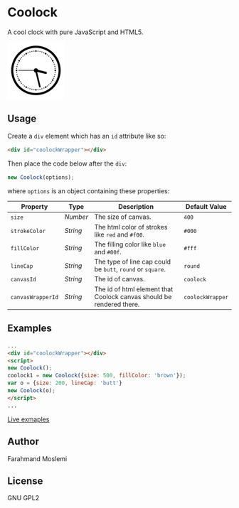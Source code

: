 Coolock
=======

A cool clock with pure JavaScript and HTML5.

![Coolock - A Cool Clock](coolock.png)	

## Usage

Create a `div` element which has an `id` attribute like so:
```html
<div id="coolockWrapper"></div>
```

Then place the code below after the `div`:

```javascript
new Coolock(options);
```
where `options` is an object containing these properties:

Property | Type | Description | Default Value
-------- | ---- |------------ | -------------
`size` | *Number* | The size of canvas. | `400`
`strokeColor` | *String* | The html color of strokes like `red` and `#f00`. | `#000`
`fillColor` | *String* | The filling color like `blue` and `#00f`. | `#fff`
`lineCap` | *String* | The type of line cap could be `butt`, `round` or `square`. | `round`
`canvasId` | *String* | The id of canvas. | `coolock`
`canvasWrapperId` | *String* | The id of html element that Coolock canvas should be rendered there. | `coolockWrapper`

	
## Examples

```html
...
<div id="coolockWrapper"></div>
<script>
new Coolock();
coolock1 = new Coolock({size: 500, fillColor: 'brown'});
var o = {size: 200, lineCap: 'butt'}
new Coolock(o);
</script>
...
```
[Live exmaples](https://farahmandm.github.io/Coolock/)

## Author

Farahmand Moslemi

## License

GNU GPL2
